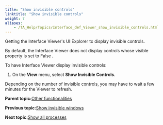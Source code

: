 ```yaml
--- 
title: "Show invisible controls"
linktitle: "Show invisible controls"
weight: 7
aliases: 
    - /TA_Help/Topics/Interface_def_Viewer_show_invisible_controls.html
---
```


Getting the Interface Viewer's UI Explorer to display invisible controls.

By default, the Interface Viewer does not display controls whose visible property is set to False .

To have Interface Viewer display invisible controls:

1.  On the **View** menu, select **Show Invisible Controls**.


Depending on the number of invisible controls, you may have to wait a few minutes for the Viewer to refresh.

**Parent topic:**[Other functionalities](/TA_Help/Topics/Interface_def_Viewer_other_functionalities.html)

**Previous topic:**[Show invisible windows](/TA_Help/Topics/Interface_def_Viewer_show_invisible_windows.html)

**Next topic:**[Show all processes](/TA_Help/Topics/Interface_def_Viewer_show_all_proccesses.html)

